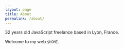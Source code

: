 ```yaml
---
layout: page
title: About
permalink: /about/
---
```


32 years old JavaScript freelance based in Lyon, France.

Welcome to my web `$HOME`.
